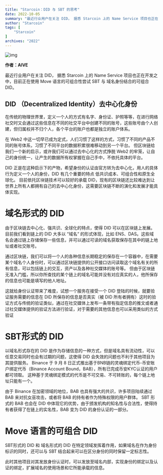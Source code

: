 ```yaml
---
title: "Starcoin：DID 与 SBT 的思考"
date: 2022-10-05
summary: "最近行业用户在关注 DID， 据悉 Starcoin 上的 Name Service 项目也正在开发之中，目前正在使用 Move 语言的可组合性尝试 SBT 与 域名身份结合的..."
author: "Starcoin"
tags: [
    "Starcoin"
]
archives: "2022"
---
```


![img](https://miro.medium.com/max/700/1*NLdo2bWsNLplt7MrUbmeOQ.jpeg)

**作者：AIVE**

最近行业用户在关注 DID， 据悉 Starcoin 上的 Name Service 项目也正在开发之中，目前正在使用 Move 语言的可组合性尝试 SBT 与 域名身份结合的可组合 DID。

## DID （Decentralized Identity）去中心化身份

在传统的物理世界里，定义一个人的方式有名字、身份证、护照等等，在进行网络社交时又会通过这些信息在不同的社交平台中创建不同的账号，这些账号由个人创建，但归属权并不归个人，各个平台的账户也都是独立的账户体系。

在 Web2 中这一切早已成为定式，人们习惯了这样的方式，习惯了不同的产品不同的账号体系，习惯了不同平台的数据积累很难移动到另一个平台。
但区块链给我们一个新的启示，或许我们可以通过去中心化的方式挣脱 Web2 的牢笼，让自己的身份统一，让产生的数据所有权掌握在自己手中，不依托具体的平台。

DID 正是在这种启示下的产物，希望身份的认证由官方转为去中心化，用人的具体行为定义一个人的身份，DID 有几个重要的特点 低共识成本、可组合性和原生全球化。
目前依托区块链技术可以较好的承载 DID，现有的区块链还比较难达到让世界上所有人都拥有自己的去中心化身份，这需要区块链不断的演化和发展才能具体实现。

# 域名形式的 DID

由于区块链去中心化、强共识、全球化的特点，使得 DID 可以在区块链上发展。
目前我们看到链上的 DID 大多以 “域名“ 的形式体现，比如 ENS、DAS。这些域名会通过链上存储保存一些信息，并可以通过可读的域名获取保存在其中的链上地址或者社交账号。

通过区块链，我们可以将一个人的各种信息长期稳定的保存在一个容器中，在需要某个域名个人身份时，可以通过区块链提供的公开接口访问读取这个域名有关的所有信息，可以包括链上的交互，资产以及各种社交媒体的账号等。
但由于区块链无准入门槛，所以你所查找的某个链上的域名可能并没有对应真实的人，他所保存的信息也可能是填写的他人地址。

这就给身份认证带来了难度，试想一个服务在接受一个 DID 登陆的时候，就要验证服务需要的信息在 DID 所保存的信息是否真实（被 DID 所有者拥有）这时的验证方式与传统的验证类似，通过在社交媒体上发布一条带有指定信息的推文或者通过社交媒体提供的验证方法进行验证，对于需要的其他信息也可以采用类似的方式验证

# SBT形式的 DID

以域名形式存在的 DID 是作为存储信息的一种方式，但是域名具有流动性，可以任意交易同时也会有过期的问题，这使得 DID 会失效的问题也不利于其他项目为其提供服务。
Binance 于 9 月 8 日正式推出基于BNB链的灵魂绑定代币-币安账户绑定代币（Binance Account Bound，BAB），所有已完成币安KYC认证的用户都可领取。
这种基于灵魂绑定模式的代币是不可交易、不可转账的，每个链上地址只能有一个。

由于 Binance 在加密领域的地位，BAB 也具有强大的共识，许多项目陆续通过 BAB 来对抗女巫攻击，或者将 BAB 的持有者作为特殊权限的用户群体。
SBT 形式的 BAB 也会在 DID 中体现它的优势，由于颁发机构的知名性与合法性，使得持有者获得了在链上的实名性，BAB 变为 DID 的身份认证的一部分。

# Move 语言的可组合 DID

SBT形式的 DID 和 域名形式的 DID 在特定领域发挥着作用，如果域名在作为身份标识的同时，还可以与 SBT 结合起来可以在区分身份的同时保留一定标志性。

此时其他项目对其发放身份认证时，可以发放至域名内部，实现身份的绑定以及认证的绑定，扩展域名的使用场景和它所能承载的信息。